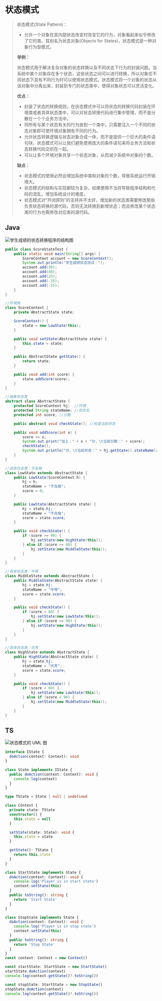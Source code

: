 # 状态模式

> 状态模式(State Pattern)：
>
> - 允许一个对象在其内部状态改变时改变它的行为，对象看起来似乎修改了它的类。其别名为状态对象(Objects for States)，状态模式是一种对象行为型模式。
>
> **举例：**
>
> 状态模式用于解决复杂对象的状态转换以及不同状态下行为的封装问题。当系统中某个对象存在多个状态，这些状态之间可以进行转换，所以对象在不同状态下具有不同行为时可以使用状态模式。状态模式将一个对象的状态从该对象中分离出来，封装到专门的状态类中，使得对象状态可以灵活变化。
>
> **优点：**
>
> - 封装了状态的转换规则，在状态模式中可以将状态的转换代码封装在环境类或者具体状态类中，可以对状态转换代码进行集中管理，而不是分散在一个个业务方法中。
> - 将所有与某个状态有关的行为放到一个类中，只需要注入一个不同的状态对象即可使环境对象拥有不同的行为。
> - 允许状态转换逻辑与状态对象合成一体，而不是提供一个巨大的条件语句块，状态模式可以让我们避免使用庞大的条件语句来将业务方法和状态转换代码交织在一起。
> - 可以让多个环境对象共享一个状态对象，从而减少系统中对象的个数。
>
> **缺点：**
>
> - 状态模式的使用必然会增加系统中类和对象的个数，导致系统运行开销增大。
> - 状态模式的结构与实现都较为复杂，如果使用不当将导致程序结构和代码的混乱，增加系统设计的难度。
> - 状态模式对“开闭原则”的支持并不太好，增加新的状态类需要修改那些负责状态转换的源代码，否则无法转换到新增状态；而且修改某个状态类的行为也需修改对应类的源代码。

## Java

![学生成绩的状态转换程序的结构图](http://c.biancheng.net/uploads/allimg/181116/3-1Q11615425V39.gif)

```java
public class ScoreStateTest {
    public static void main(String[] args) {
        ScoreContext account = new ScoreContext();
        System.out.println("学生成绩状态测试：");
        account.add(30);
        account.add(40);
        account.add(25);
        account.add(-15);
        account.add(-25);
    }
}

//环境类
class ScoreContext {
    private AbstractState state;

    ScoreContext() {
        state = new LowState(this);
    }

    public void setState(AbstractState state) {
        this.state = state;
    }

    public AbstractState getState() {
        return state;
    }

    public void add(int score) {
        state.addScore(score);
    }
}

//抽象状态类
abstract class AbstractState {
    protected ScoreContext hj;  //环境
    protected String stateName; //状态名
    protected int score; //分数

    public abstract void checkState(); //检查当前状态

    public void addScore(int x) {
        score += x;
        System.out.print("加上：" + x + "分，\t当前分数：" + score);
        checkState();
        System.out.println("分，\t当前状态：" + hj.getState().stateName);
    }
}

//具体状态类：不及格
class LowState extends AbstractState {
    public LowState(ScoreContext h) {
        hj = h;
        stateName = "不及格";
        score = 0;
    }

    public LowState(AbstractState state) {
        hj = state.hj;
        stateName = "不及格";
        score = state.score;
    }

    public void checkState() {
        if (score >= 90) {
            hj.setState(new HighState(this));
        } else if (score >= 60) {
            hj.setState(new MiddleState(this));
        }
    }
}

//具体状态类：中等
class MiddleState extends AbstractState {
    public MiddleState(AbstractState state) {
        hj = state.hj;
        stateName = "中等";
        score = state.score;
    }

    public void checkState() {
        if (score < 60) {
            hj.setState(new LowState(this));
        } else if (score >= 90) {
            hj.setState(new HighState(this));
        }
    }
}

//具体状态类：优秀
class HighState extends AbstractState {
    public HighState(AbstractState state) {
        hj = state.hj;
        stateName = "优秀";
        score = state.score;
    }

    public void checkState() {
        if (score < 60) {
            hj.setState(new LowState(this));
        } else if (score < 90) {
            hj.setState(new MiddleState(this));
        }
    }
}
```

## TS

![状态模式的 UML 图](https://www.runoob.com/wp-content/uploads/2014/08/state_pattern_uml_diagram.png)

```typescript
interface IState {
  doAction(context: Context): void
}

class State implements IState {
  public doAction(context: Context): void {
    console.log(context)
  }
}

type TState = State | null | undefined

class Context {
  private state: TState
  constructor() {
    this.state = null
  }

  setState(state: State): void {
    this.state = state
  }

  getState(): TState {
    return this.state
  }
}

class StartState implements State {
  doAction(context: Context): void {
    console.log('Player is in start state')
    context.setState(this)
  }
  public toString(): string {
    return 'Start State'
  }
}

class StopState implements State {
  doAction(context: Context): void {
    console.log('Player is in stop state')
    context.setState(this)
  }
  public toString(): string {
    return 'Stop State'
  }
}
const context: Context = new Context()

const startState: StartState = new StartState()
startState.doAction(context)
console.log(context.getState()?.toString())

const stopState: StartState = new StopState()
stopState.doAction(context)
console.log(context.getState()?.toString())
```
